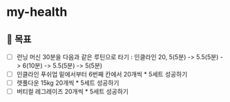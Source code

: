 # my-health
## 🎯 목표
- [ ] 런닝 머신 30분을 다음과 같은 루틴으로 타기 : 인클라인 20, 5(5분) -> 5.5(5분) -> 6(10분) -> 5.5(5분) -> 5(5분)
- [ ] 인클라인 푸쉬업 밑에서부터 6번째 칸에서 20개씩 * 5세트 성공하기
- [ ] 렛풀다운 15kg 20개씩 * 5세트 성공하기
- [ ] 버티컬 레그레이즈 20개씩 * 5세트 성공하기
